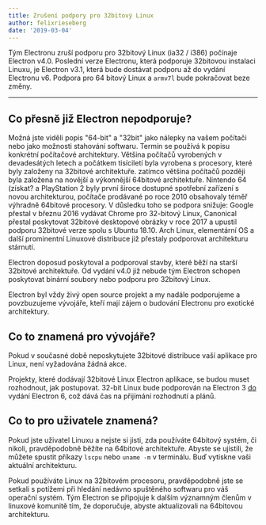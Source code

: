 ```yaml
---
title: Zrušení podpory pro 32bitový Linux
author: felixrieseberg
date: '2019-03-04'
---
```


Tým Electronu zruší podporu pro 32bitový Linux (ia32 / i386) počínaje Electron v4.0. Poslední verze Electronu, která podporuje 32bitovou instalaci Linuxu, je Electron v3.1, která bude dostávat podporu až do vydání Electronu v6. Podpora pro 64 bitový Linux a `armv7l` bude pokračovat beze změny.

---

## Co přesně již Electron nepodporuje?

Možná jste viděli popis "64-bit" a "32bit" jako nálepky na vašem počítači nebo jako možnosti stahování softwaru. Termín se používá k popisu konkrétní počítačové architektury. Většina počítačů vyrobených v devadesátých letech a počátkem tisíciletí byla vyrobena s procesory, které byly založeny na 32bitové architektuře. zatímco většina počítačů později byla založena na novější a výkonnější 64bitové architektuře. Nintendo 64 (získat? a PlayStation 2 byly první široce dostupné spotřební zařízení s novou architekturou, počítače prodávané po roce 2010 obsahovaly téměř výhradně 64bitové procesory. V důsledku toho se podpora snižuje: Google přestal v březnu 2016 vydávat Chrome pro 32-bitový Linux, Canonical přestal poskytovat 32bitové desktopové obrázky v roce 2017 a upustil podporu 32bitové verze spolu s Ubuntu 18.10. Arch Linux, elementární OS a další prominentní Linuxové distribuce již přestaly podporovat architekturu stárnutí.

Electron doposud poskytoval a podporoval stavby, které běží na starší 32bitové architektuře. Od vydání v4.0 již nebude tým Electron schopen poskytovat binární soubory nebo podporu pro 32bitový Linux.

Electron byl vždy živý open source projekt a my nadále podporujeme a povzbuzujeme vývojáře, kteří mají zájem o budování Electronu pro exotické architektury.

## Co to znamená pro vývojáře?

Pokud v současné době neposkytujete 32bitové distribuce vaší aplikace pro Linux, není vyžadována žádná akce.

Projekty, které dodávají 32bitové Linux Electron aplikace, se budou muset rozhodnout, jak postupovat. 32-bit Linux bude podporován na Electron 3 [do](https://electronjs.org/docs/tutorial/support#supported-versions) vydání Electron 6, což dává čas na přijímání rozhodnutí a plánů.

## Co to pro uživatele znamená?

Pokud jste uživatel Linuxu a nejste si jisti, zda používáte 64bitový systém, či nikoli, pravděpodobně běžíte na 64bitové architektuře. Abyste se ujistili, že můžete spustit příkazy `lscpu` nebo `uname -m` v terminálu. Buď vytiskne vaši aktuální architekturu.

Pokud používáte Linux na 32bitovém procesoru, pravděpodobně jste se setkali s potížemi při hledání nedávno spuštěného softwaru pro váš operační systém. Tým Electron se připojuje k dalším významným členům v linuxové komunitě tím, že doporučuje, abyste aktualizovali na 64bitovou architekturu.
